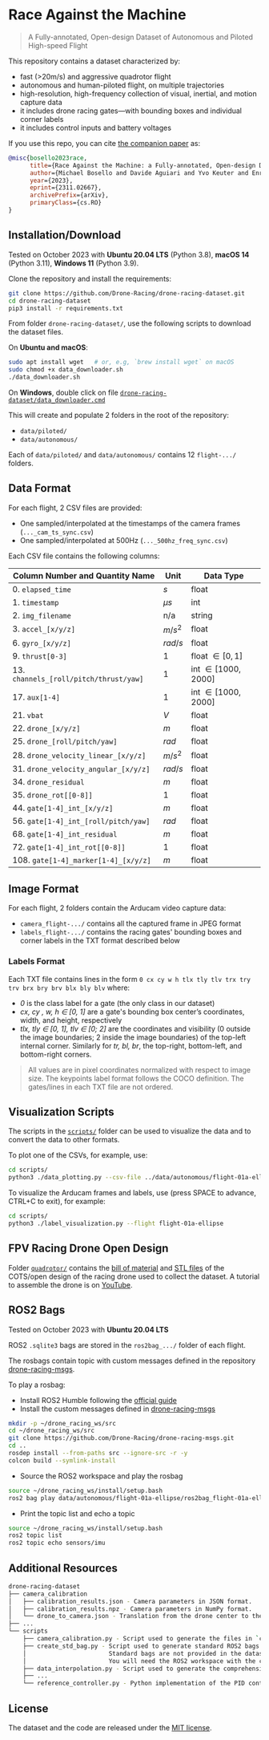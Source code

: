 # Race Against the Machine

> A Fully-annotated, Open-design Dataset of Autonomous and Piloted High-speed Flight

This repository contains a dataset characterized by:

- fast (>20m/s) and aggressive quadrotor flight
- autonomous and human-piloted flight, on multiple trajectories
- high-resolution, high-frequency collection of visual, inertial, and motion capture data
- it includes drone racing gates—with bounding boxes and individual corner labels
- it includes control inputs and battery voltages

If you use this repo, you can cite [the companion paper](https://arxiv.org/abs/2311.02667) as:

```bibtex
@misc{bosello2023race,
      title={Race Against the Machine: a Fully-annotated, Open-design Dataset of Autonomous and Piloted High-speed Flight}, 
      author={Michael Bosello and Davide Aguiari and Yvo Keuter and Enrico Pallotta and Sara Kiade and Gyordan Caminati and Flavio Pinzarrone and Junaid Halepota and Jacopo Panerati and Giovanni Pau},
      year={2023},
      eprint={2311.02667},
      archivePrefix={arXiv},
      primaryClass={cs.RO}
}
```

## Installation/Download

Tested on October 2023 with **Ubuntu 20.04 LTS** (Python 3.8), **macOS 14** (Python 3.11), **Windows 11** (Python 3.9).

Clone the repository and install the requirements:

```sh
git clone https://github.com/Drone-Racing/drone-racing-dataset.git
cd drone-racing-dataset
pip3 install -r requirements.txt
```

From folder `drone-racing-dataset/`, use the following scripts to download the dataset files.

On **Ubuntu and macOS**:

```sh
sudo apt install wget   # or, e.g, `brew install wget` on macOS
sudo chmod +x data_downloader.sh
./data_downloader.sh
```

On **Windows**, double click on file [`drone-racing-dataset/data_downloader.cmd`](/data_downloader.cmd)

This will create and populate 2 folders in the root of the repository:

- `data/piloted/`
- `data/autonomous/`

Each of `data/piloted/` and `data/autonomous/` contains 12 `flight-.../` folders.

## Data Format

For each flight, 2 CSV files are provided:

- One sampled/interpolated at the timestamps of the camera frames (`..._cam_ts_sync.csv`)
- One sampled/interpolated at 500Hz (`..._500hz_freq_sync.csv`)

Each CSV file contains the following columns:

| Column Number and Quantity Name | Unit | Data Type |
| --- | --- | --- |
| 0. `elapsed_time` | $s$ | float |
| 1. `timestamp` | $\mu s$ | int |
| 2. `img_filename` | n/a | string |
| 3. `accel_[x/y/z]` | $m/s^2$ | float |
| 6. `gyro_[x/y/z]` | $rad/s$ | float |
| 9. `thrust[0-3]` | $1$ | float $\in [0,1]$ |
| 13. `channels_[roll/pitch/thrust/yaw]` | $1$ | int $\in [1000,2000]$ |
| 17. `aux[1-4]` | $1$ | int $\in [1000,2000]$ |
| 21. `vbat` | $V$ | float |
| 22. `drone_[x/y/z]` | $m$ | float |
| 25. `drone_[roll/pitch/yaw]` | $rad$ | float |
| 28. `drone_velocity_linear_[x/y/z]` | $m/s^2$ | float |
| 31. `drone_velocity_angular_[x/y/z]` | $rad/s$ | float |
| 34. `drone_residual` | $m$ | float |
| 35. `drone_rot[[0-8]]` | $1$ | float |
| 44. `gate[1-4]_int_[x/y/z]` | $m$ | float |
| 56. `gate[1-4]_int_[roll/pitch/yaw]` | $rad$ | float |
| 68. `gate[1-4]_int_residual` | $m$ | float |
| 72. `gate[1-4]_int_rot[[0-8]]` | $1$ | float |
| 108. `gate[1-4]_marker[1-4]_[x/y/z]` | $m$ | float |

## Image Format

For each flight, 2 folders contain the Arducam video capture data:

- `camera_flight-.../` contains all the captured frame in JPEG format
- `labels_flight-.../` contains the racing gates' bounding boxes and corner labels in the TXT format described below

### Labels Format

Each TXT file contains lines in the form `0 cx cy w h tlx tly tlv trx try trv brx bry brv blx bly blv` where:

- *0* is the class label for a gate (the only class in our dataset)
- *cx, cy , w, h ∈ [0, 1]* are a gate's bounding box center’s coordinates, width, and height, respectively
- *tlx, tly ∈ [0, 1], tlv ∈ [0; 2]* are the coordinates and visibility (0 outside the image boundaries; 2 inside the image boundaries) of the top-left internal corner. Similarly for *tr, bl, br*, the top-right, bottom-left, and bottom-right corners.

> All values are in pixel coordinates normalized with respect to image size. The keypoints label format follows the COCO definition. The gates/lines in each TXT file are not ordered.

## Visualization Scripts

The scripts in the [`scripts/`](/scripts/) folder can be used to visualize the data and to convert the data to other formats.

To plot one of the CSVs, for example, use:

```sh
cd scripts/
python3 ./data_plotting.py --csv-file ../data/autonomous/flight-01a-ellipse/flight-01a-ellipse_cam_ts_sync.csv
```

To visualize the Arducam frames and labels, use (press SPACE to advance, CTRL+C to exit), for example:

```sh
cd scripts/
python3 ./label_visualization.py --flight flight-01a-ellipse
```

## FPV Racing Drone Open Design

Folder [`quadrotor/`](/quadrotor/) contains the [bill of material](/quadrotor/bom.md) and [STL files](/quadrotor/3d_print/) of the COTS/open design of the racing drone used to collect the dataset.
A tutorial to assemble the drone is on [YouTube](https://youtu.be/xvOS7IEFxlU).

## ROS2 Bags

Tested on October 2023 with **Ubuntu 20.04 LTS**

ROS2 `.sqlite3` bags are stored in the `ros2bag_.../` folder of each flight.

The rosbags contain topic with custom messages defined in the repository [drone-racing-msgs](https://github.com/Drone-Racing/drone-racing-msgs).

To play a rosbag:

- Install ROS2 Humble following the [official guide](https://docs.ros.org/en/humble/Installation.html)
- Install the custom messages defined in [drone-racing-msgs](https://github.com/Drone-Racing/drone-racing-msgs)

```sh
mkdir -p ~/drone_racing_ws/src
cd ~/drone_racing_ws/src
git clone https://github.com/Drone-Racing/drone-racing-msgs.git
cd ..
rosdep install --from-paths src --ignore-src -r -y
colcon build --symlink-install
```

- Source the ROS2 workspace and play the rosbag

```sh
source ~/drone_racing_ws/install/setup.bash
ros2 bag play data/autonomous/flight-01a-ellipse/ros2bag_flight-01a-ellipse
```

- Print the topic list and echo a topic

```sh
source ~/drone_racing_ws/install/setup.bash
ros2 topic list
ros2 topic echo sensors/imu
```

## Additional Resources

```sh
drone-racing-dataset
├── camera_calibration
│   ├── calibration_results.json - Camera parameters in JSON format.
│   ├── calibration_results.npz - Camera parameters in NumPy format.
│   └── drone_to_camera.json - Translation from the drone center to the camera in JSON format.
├── ...
└── scripts
    ├── camera_calibration.py - Script used to generate the files in `camera_calibration/`.
    ├── create_std_bag.py - Script used to generate standard ROS2 bags with `Image`, `Imu`, and `PoseStamped` messages. 
    │                       Standard bags are not provided in the dataset because of their size (>10GB each).
    │                       You will need the ROS2 workspace with the custom messages installed (see section "ROS2 Bags").
    ├── data_interpolation.py - Script used to generate the comprehensive CSV files interpolated at arbitrary frequencies.
    ├── ...
    └── reference_controller.py - Python implementation of the PID controller used for the autonomous flights.
```

## License

The dataset and the code are released under the [MIT license](LICENSE).
